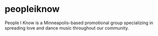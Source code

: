 # peopleiknow
People I Know is a Minneapolis-based promotional group specializing in spreading love and dance music throughout our community.

